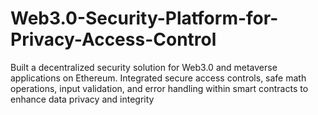 # Web3.0-Security-Platform-for-Privacy-Access-Control
Built a decentralized security solution for Web3.0 and metaverse applications on Ethereum. Integrated secure access controls, safe math operations, input validation, and error handling within smart contracts to enhance data privacy and integrity

